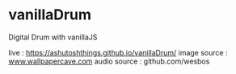 # vanillaDrum
Digital Drum with vanillaJS

live : https://ashutoshthings.github.io/vanillaDrum/
image source : www.wallpapercave.com
audio source : github.com/wesbos

